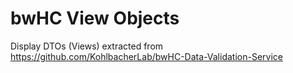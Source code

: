 # bwHC View Objects

Display DTOs (Views) extracted from https://github.com/KohlbacherLab/bwHC-Data-Validation-Service

